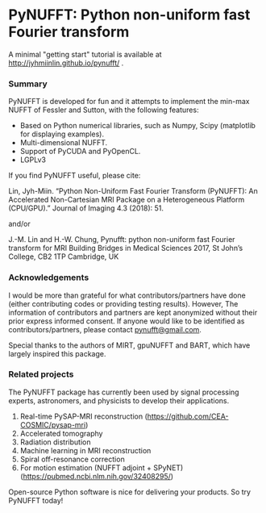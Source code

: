 # PyNUFFT: Python non-uniform fast Fourier transform

A minimal "getting start" tutorial is available at http://jyhmiinlin.github.io/pynufft/ .
 
### Summary

PyNUFFT is developed for fun and it attempts to implement the min-max NUFFT of Fessler and Sutton, with the following features:

- Based on Python numerical libraries, such as Numpy, Scipy (matplotlib for displaying examples).
- Multi-dimensional NUFFT.
- Support of PyCUDA and PyOpenCL. 
- LGPLv3

If you find PyNUFFT useful, please cite:

Lin, Jyh-Miin. “Python Non-Uniform Fast Fourier Transform (PyNUFFT): An Accelerated Non-Cartesian MRI Package on a Heterogeneous Platform (CPU/GPU).” Journal of Imaging 4.3 (2018): 51.

and/or

J.-M. Lin and H.-W. Chung, Pynufft: python non-uniform fast Fourier transform for MRI Building Bridges in Medical Sciences 2017, St John’s College, CB2 1TP Cambridge, UK

### Acknowledgements

I would be more than grateful for what 
contributors/partners have done (either contributing codes or providing testing results). 
However, The information of contributors and partners are kept anonymized without 
their prior express informed consent. 
If anyone would like to be identified as contributors/partners, please contact pynufft@gmail.com.

Special thanks to the authors of MIRT, gpuNUFFT and BART, which have largely inspired this package. 

### Related projects

The PyNUFFT package has currently been used by signal processing experts, astronomers, and physicists to develop their applications. 

1. Real-time PySAP-MRI reconstruction (https://github.com/CEA-COSMIC/pysap-mri)
2. Accelerated tomography
3. Radiation distribution
4. Machine learning in MRI reconstruction 
5. Spiral off-resonance correction
6. For motion estimation (NUFFT adjoint + SPyNET) (https://pubmed.ncbi.nlm.nih.gov/32408295/)

Open-source Python software is nice for delivering your products. So try PyNUFFT today!

